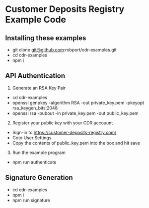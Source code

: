 # Customer Deposits Registry Example Code

## Installing these examples
- git clone git@github.com:robport/cdr-examples.git
- cd cdr-examples
- npm i

## API Authentication

1. Generate an RSA Key Pair
- cd cdr-examples
- openssl genpkey -algorithm RSA -out private_key.pem -pkeyopt rsa_keygen_bits:2048
- openssl rsa -pubout -in private_key.pem -out public_key.pem

2. Register your public key with your CDR accouunt
- Sign-in to https://customer-deposits-registry.com/
- Goto User Settings
- Copy the contents of public_key.pem into the box and hit save

3. Run the example program
- npm run authenticate

## Signature Generation

- cd cdr-examples
- npm i
- npm run signature
